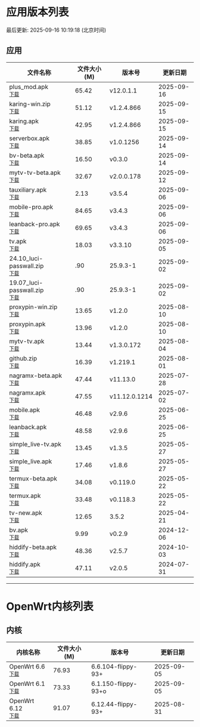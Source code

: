 # 应用版本列表

最后更新: 2025-09-16 10:19:18 (北京时间)

## 应用

| 文件名称 | 文件大小(M) | 版本号 | 更新日期 |
|----------|------------|--------|----------|
| <div>plus_mod.apk</div><div><small>[下载](https://raw.githubusercontent.com/tmxia/iptv/main/apk/plus_mod.apk)</small></div> | 65.42 | v12.0.1.1 | 2025-09-16 |
| <div>karing-win.zip</div><div><small>[下载](https://raw.githubusercontent.com/tmxia/iptv/main/apk/karing-win.zip)</small></div> | 51.12 | v1.2.4.866 | 2025-09-15 |
| <div>karing.apk</div><div><small>[下载](https://raw.githubusercontent.com/tmxia/iptv/main/apk/karing.apk)</small></div> | 42.95 | v1.2.4.866 | 2025-09-15 |
| <div>serverbox.apk</div><div><small>[下载](https://raw.githubusercontent.com/tmxia/iptv/main/apk/serverbox.apk)</small></div> | 38.85 | v1.0.1256 | 2025-09-14 |
| <div>bv-beta.apk</div><div><small>[下载](https://raw.githubusercontent.com/tmxia/iptv/main/apk/bv-beta.apk)</small></div> | 16.50 | v0.3.0 | 2025-09-14 |
| <div>mytv-tv-beta.apk</div><div><small>[下载](https://raw.githubusercontent.com/tmxia/iptv/main/apk/mytv-tv-beta.apk)</small></div> | 32.67 | v2.0.0.178 | 2025-09-12 |
| <div>tauxiliary.apk</div><div><small>[下载](https://raw.githubusercontent.com/tmxia/iptv/main/apk/tauxiliary.apk)</small></div> | 2.13 | v3.5.4 | 2025-09-06 |
| <div>mobile-pro.apk</div><div><small>[下载](https://raw.githubusercontent.com/tmxia/iptv/main/apk/mobile-pro.apk)</small></div> | 84.65 | v3.4.3 | 2025-09-06 |
| <div>leanback-pro.apk</div><div><small>[下载](https://raw.githubusercontent.com/tmxia/iptv/main/apk/leanback-pro.apk)</small></div> | 69.65 | v3.4.3 | 2025-09-06 |
| <div>tv.apk</div><div><small>[下载](https://raw.githubusercontent.com/tmxia/iptv/main/apk/tv.apk)</small></div> | 18.03 | v3.3.10 | 2025-09-05 |
| <div>24.10_luci-passwall.zip</div><div><small>[下载](https://raw.githubusercontent.com/tmxia/iptv/main/apk/24.10_luci-passwall.zip)</small></div> | .90 | 25.9.3-1 | 2025-09-02 |
| <div>19.07_luci-passwall.zip</div><div><small>[下载](https://raw.githubusercontent.com/tmxia/iptv/main/apk/19.07_luci-passwall.zip)</small></div> | .90 | 25.9.3-1 | 2025-09-02 |
| <div>proxypin-win.zip</div><div><small>[下载](https://raw.githubusercontent.com/tmxia/iptv/main/apk/proxypin-win.zip)</small></div> | 13.65 | v1.2.0 | 2025-08-10 |
| <div>proxypin.apk</div><div><small>[下载](https://raw.githubusercontent.com/tmxia/iptv/main/apk/proxypin.apk)</small></div> | 13.96 | v1.2.0 | 2025-08-10 |
| <div>mytv-tv.apk</div><div><small>[下载](https://raw.githubusercontent.com/tmxia/iptv/main/apk/mytv-tv.apk)</small></div> | 13.44 | v1.3.0.172 | 2025-08-04 |
| <div>github.zip</div><div><small>[下载](https://raw.githubusercontent.com/tmxia/iptv/main/apk/github.zip)</small></div> | 16.39 | v1.219.1 | 2025-08-01 |
| <div>nagramx-beta.apk</div><div><small>[下载](https://raw.githubusercontent.com/tmxia/iptv/main/apk/nagramx-beta.apk)</small></div> | 47.44 | v11.13.0 | 2025-07-28 |
| <div>nagramx.apk</div><div><small>[下载](https://raw.githubusercontent.com/tmxia/iptv/main/apk/nagramx.apk)</small></div> | 47.55 | v11.12.0.1214 | 2025-07-02 |
| <div>mobile.apk</div><div><small>[下载](https://raw.githubusercontent.com/tmxia/iptv/main/apk/mobile.apk)</small></div> | 46.48 | v2.9.6 | 2025-06-25 |
| <div>leanback.apk</div><div><small>[下载](https://raw.githubusercontent.com/tmxia/iptv/main/apk/leanback.apk)</small></div> | 48.58 | v2.9.6 | 2025-06-25 |
| <div>simple_live-tv.apk</div><div><small>[下载](https://raw.githubusercontent.com/tmxia/iptv/main/apk/simple_live-tv.apk)</small></div> | 13.45 | v1.3.5 | 2025-05-27 |
| <div>simple_live.apk</div><div><small>[下载](https://raw.githubusercontent.com/tmxia/iptv/main/apk/simple_live.apk)</small></div> | 17.46 | v1.8.6 | 2025-05-27 |
| <div>termux-beta.apk</div><div><small>[下载](https://raw.githubusercontent.com/tmxia/iptv/main/apk/termux-beta.apk)</small></div> | 34.08 | v0.119.0 | 2025-05-22 |
| <div>termux.apk</div><div><small>[下载](https://raw.githubusercontent.com/tmxia/iptv/main/apk/termux.apk)</small></div> | 33.48 | v0.118.3 | 2025-05-22 |
| <div>tv-new.apk</div><div><small>[下载](https://raw.githubusercontent.com/tmxia/iptv/main/apk/tv-new.apk)</small></div> | 12.65 | 3.5.2 | 2025-04-21 |
| <div>bv.apk</div><div><small>[下载](https://raw.githubusercontent.com/tmxia/iptv/main/apk/bv.apk)</small></div> | 9.99 | v0.2.9 | 2024-12-06 |
| <div>hiddify-beta.apk</div><div><small>[下载](https://raw.githubusercontent.com/tmxia/iptv/main/apk/hiddify-beta.apk)</small></div> | 48.36 | v2.5.7 | 2024-10-03 |
| <div>hiddify.apk</div><div><small>[下载](https://raw.githubusercontent.com/tmxia/iptv/main/apk/hiddify.apk)</small></div> | 47.11 | v2.0.5 | 2024-07-31 |

---

# OpenWrt内核列表

## 内核

| 内核名称 | 文件大小(M) | 版本号 | 更新日期 |
|----------|------------|--------|----------|
| <div>OpenWrt 6.6</div><div><small>[下载](https://raw.githubusercontent.com/tmxia/iptv/main/kernels/openwrt_flippy6.6_6.6.104-flippy-93+.zip)</small></div> | 76.93 | 6.6.104-flippy-93+ | 2025-09-05 |
| <div>OpenWrt 6.1</div><div><small>[下载](https://raw.githubusercontent.com/tmxia/iptv/main/kernels/openwrt_flippy6.1_6.1.150-flippy-93+o.zip)</small></div> | 73.33 | 6.1.150-flippy-93+o | 2025-09-05 |
| <div>OpenWrt 6.12</div><div><small>[下载](https://raw.githubusercontent.com/tmxia/iptv/main/kernels/openwrt_flippy6.12_6.12.44-flippy-93+.zip)</small></div> | 91.07 | 6.12.44-flippy-93+ | 2025-08-31 |
